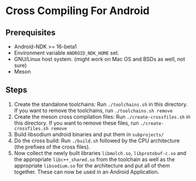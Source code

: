 Cross Compiling For Android
===========================

Prerequisites
-------------
* Android-NDK >= 16-beta1
* Environment variable `ANDROID_NDK_HOME` set.
* GNU/Linux host system. (might work on Mac OS and BSDs as well, not sure)
* Meson

Steps
-----
1. Create the standalone toolchains: Run `./toolchains.sh` in this directory. If you want to remove the toolchains, run `./toolchains.sh remove`
2. Create the meson cross compilation files: Run `./create-crossfiles.sh` in this directory. If you want to remove these files, run `./create-crossfiles.sh remove`
3. Build libsodium android binaries and put them in `subprojects/`
4. Do the cross build: Run `./build.sh` followed by the CPU architecture (the prefixes of the cross files).
5. Now collect the newly built libraries `libmolch.so`, `libprotobuf-c.so` and the appropriate `libc++_shared.so` from the toolchain as well as the appropriate `libsodium.so` for the architecture and put all of them together. These can now be used in an Android Application.
